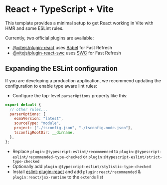<!--

--------Instruction--------------
font-end technology :
1. React Vite, typescript, Redux toolkit, and Redux RTK ,
2. design purpose :  tailwind css and daisy ui. and equvilant technology.

* My website name : ABS Sports
#Functionality :
------------Home---------
* Have a home slider where show latest 3 product image.
* Have home Features product where show latest 4 product and 3 product under have a all product button
* have category featutes it's define all category.

-----------Nav and footer ----------
* Have a nav bar and footer

-------- not found and success route -------------
* have success route and 404 route. where success route for confirmed order with cash on delivery

--------all products pages --------------

* all product route has 5 Functionality , search by name , filter by price , category,brand, and maximum price minimum price, filter by rating details button every product have pagination initially per page show 6 products

------single product details -------
* details product page has some Functionality like here show all things and add to cart button it's work only Redux store locally

-------management part--------
*have product management page where have side bar and where user can add product, update product, delete product,

------------cart ---------
*cart pages has some Functionality where user can increase and decrease product quantity and delete product from cart

----place order ------
*place order take user info with total payable amount and it's implement for cash on delivery
*after place order create a user .

------------------Thats all about my development---------













 -->

# React + TypeScript + Vite

This template provides a minimal setup to get React working in Vite with HMR and some ESLint rules.

Currently, two official plugins are available:

- [@vitejs/plugin-react](https://github.com/vitejs/vite-plugin-react/blob/main/packages/plugin-react/README.md) uses [Babel](https://babeljs.io/) for Fast Refresh
- [@vitejs/plugin-react-swc](https://github.com/vitejs/vite-plugin-react-swc) uses [SWC](https://swc.rs/) for Fast Refresh

## Expanding the ESLint configuration

If you are developing a production application, we recommend updating the configuration to enable type aware lint rules:

- Configure the top-level `parserOptions` property like this:

```js
export default {
  // other rules...
  parserOptions: {
    ecmaVersion: "latest",
    sourceType: "module",
    project: ["./tsconfig.json", "./tsconfig.node.json"],
    tsconfigRootDir: __dirname,
  },
};
```

- Replace `plugin:@typescript-eslint/recommended` to `plugin:@typescript-eslint/recommended-type-checked` or `plugin:@typescript-eslint/strict-type-checked`
- Optionally add `plugin:@typescript-eslint/stylistic-type-checked`
- Install [eslint-plugin-react](https://github.com/jsx-eslint/eslint-plugin-react) and add `plugin:react/recommended` & `plugin:react/jsx-runtime` to the `extends` list
